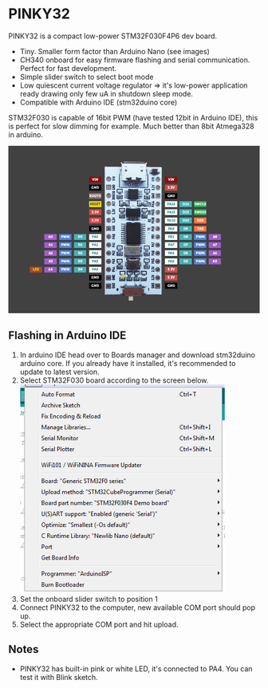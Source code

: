 # PINKY32
PINKY32 is a compact low-power STM32F030F4P6 dev board.
- Tiny. Smaller form factor than Arduino Nano (see images)
- CH340 onboard for easy firmware flashing and serial communication. Perfect for fast development.
- Simple slider switch to select boot mode
- Low quiescent current voltage regulator => it's low-power application ready drawing only few uA in shutdown sleep mode.
- Compatible with Arduino IDE (stm32duino core)

STM32F030 is capable of 16bit PWM (have tested 12bit in Arduino IDE), this is perfect for slow dimming for example. Much better than 8bit Atmega328 in arduino.

![alt text](https://github.com/mcer12/PINKY32/raw/master/Images/pinout.png)

## Flashing in Arduino IDE
1. In arduino IDE head over to Boards manager and download stm32duino arduino core. If you already have it installed, it's recommended to update to latest version.
2. Select STM32F030 board according to the screen below.  
![alt text](https://github.com/mcer12/PINKY32/raw/master/Images/arduino_settings.png)
3. Set the onboard slider switch to position 1
4. Connect PINKY32 to the computer, new available COM port should pop up.
5. Select the appropriate COM port and hit upload.

## Notes
- PINKY32 has built-in pink or white LED, it's connected to PA4. You can test it with Blink sketch.
